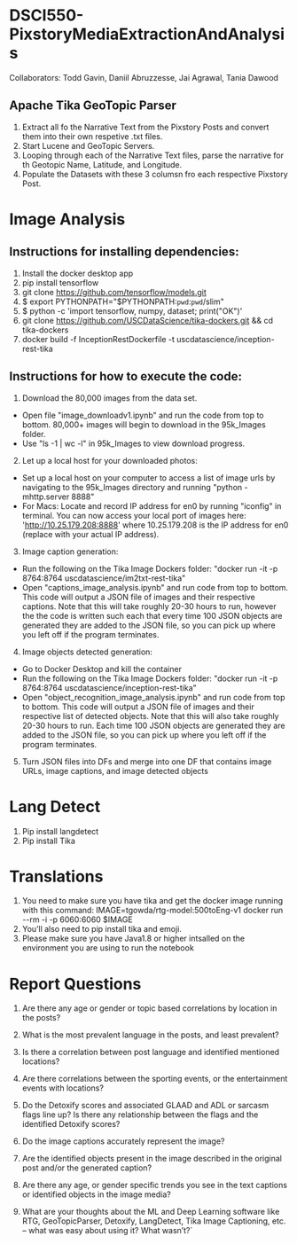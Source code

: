 # DSCI550-PixstoryMediaExtractionAndAnalysis

Collaborators: Todd Gavin, Daniil Abruzzesse, Jai Agrawal, Tania Dawood

## Apache Tika GeoTopic Parser
1. Extract all fo the Narrative Text from the Pixstory Posts and convert them into their own respetive .txt files.
2. Start Lucene and GeoTopic Servers.
3. Looping through each of the Narrative Text files, parse the narrative for th Geotopic Name, Latitude, and Longitude.
4. Populate the Datasets with these 3 columsn fro each respective Pixstory Post.



# Image Analysis 

## Instructions for installing dependencies:

1. Install the docker desktop app
2. pip install tensorflow
3. git clone https://github.com/tensorflow/models.git
4. $ export PYTHONPATH="$PYTHONPATH:`pwd`:`pwd`/slim"
5. $ python -c 'import tensorflow, numpy, dataset; print("OK")'
6. git clone https://github.com/USCDataScience/tika-dockers.git && cd tika-dockers
7. docker build -f InceptionRestDockerfile -t uscdatascience/inception-rest-tika 


## Instructions for how to execute the code:

1. Download the 80,000 images from the data set. 
- Open file "image_downloadv1.ipynb" and run the code from top to bottom. 80,000+ images will begin to download in the 95k_Images folder. 
- Use "ls -1 | wc -l" in 95k_Images to view download progress.

2. Let up a local host for your downloaded photos: 
- Set up a local host on your computer to access a list of image urls by navigating to the 95k_Images directory and running "python -mhttp.server 8888"
- For Macs: Locate and record IP address for en0 by running "iconfig" in terminal. You can now access your local port of images here: 'http://10.25.179.208:8888' where 10.25.179.208 is the IP address for en0 (replace with your actual IP address).

3. Image caption generation:
- Run the following on the Tika Image Dockers folder: "docker run -it -p 8764:8764 uscdatascience/im2txt-rest-tika"
- Open "captions_image_analysis.ipynb" and run code from top to bottom. This code will output a JSON file of images and their respective captions. Note that this will take roughly 20-30 hours to run, however the the code is written such each that every time 100 JSON objects are generated they are added to the JSON file, so you can pick up where you left off if the program terminates.
  
 4. Image objects detected generation:
 - Go to Docker Desktop and kill the container
 - Run the following on the Tika Image Dockers folder: "docker run -it -p 8764:8764 uscdatascience/inception-rest-tika"
 - Open "object_recognition_image_analysis.ipynb" and run code from top to bottom. This code will output a JSON file of images and their respective list of detected objects. Note that this will also take roughly 20-30 hours to run. Each time 100 JSON objects are generated they are added to the JSON file, so you can pick up where you left off if the program terminates.
  
5. Turn JSON files into DFs and merge into one DF that contains image URLs, image captions, and image detected objects
 
# Lang Detect
1. Pip install langdetect
2. Pip install Tika
# Translations

1. You need to make sure you have tika and get the docker image running with this command:
IMAGE=tgowda/rtg-model:500toEng-v1
docker run --rm -i -p 6060:6060 $IMAGE
2. You’ll also need to pip install tika and emoji.
3. Please make sure you have Java1.8 or higher intsalled on the environment you are using to run the notebook

# Report Questions

 
1. Are there any age or gender or topic based correlations by location in the posts? 

2. What is the most prevalent language in the posts, and least prevalent? 

3. Is there a correlation between post language and identified mentioned locations? 

4. Are  there  correlations  between  the  sporting  events,  or  the  entertainment  events  with locations?  

5. Do the Detoxify scores and associated GLAAD and ADL or sarcasm flags line up? Is there any relationship between the flags and the identified Detoxify scores?

6. Do the image captions accurately represent the image? 

7. Are the identified objects present in the image described in the original post and/or the generated caption?

8. Are  there  any  age,  or  gender  specific  trends  you  see  in  the  text  captions  or  identified objects in the image media?

9. What are your thoughts about the ML and Deep Learning software like RTG, GeoTopicParser, Detoxify, LangDetect, Tika Image Captioning, etc. – what was easy about using it? What wasn’t?`


